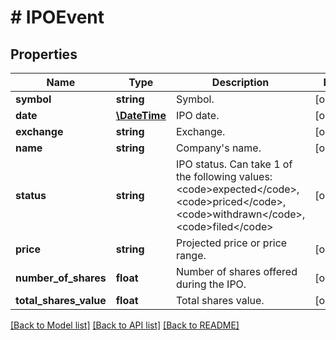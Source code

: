 # # IPOEvent

## Properties

Name | Type | Description | Notes
------------ | ------------- | ------------- | -------------
**symbol** | **string** | Symbol. | [optional]
**date** | [**\DateTime**](\DateTime.md) | IPO date. | [optional]
**exchange** | **string** | Exchange. | [optional]
**name** | **string** | Company&#39;s name. | [optional]
**status** | **string** | IPO status. Can take 1 of the following values: &lt;code&gt;expected&lt;/code&gt;,&lt;code&gt;priced&lt;/code&gt;,&lt;code&gt;withdrawn&lt;/code&gt;,&lt;code&gt;filed&lt;/code&gt; | [optional]
**price** | **string** | Projected price or price range. | [optional]
**number_of_shares** | **float** | Number of shares offered during the IPO. | [optional]
**total_shares_value** | **float** | Total shares value. | [optional]

[[Back to Model list]](../../README.md#models) [[Back to API list]](../../README.md#endpoints) [[Back to README]](../../README.md)
